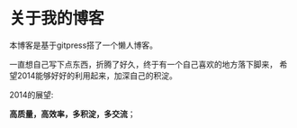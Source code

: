 关于我的博客
====
本博客是基于gitpress搭了一个懒人博客。

一直想自己写下点东西，折腾了好久，终于有一个自己喜欢的地方落下脚来，
希望2014能够好好的利用起来，加深自己的积淀。

2014的展望:

**高质量，高效率，多积淀，多交流**；
